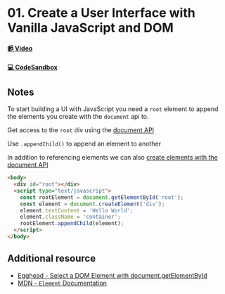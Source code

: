 # 01. Create a User Interface with Vanilla JavaScript and DOM

#### [📹 Video](https://egghead.io/lessons/react-v2-01-create-a-user-interface-with-vanilla-javascript-and-dom?pl=a-beginners-guide-to-react-v2-6c4d)

#### [💻 CodeSandbox](https://codesandbox.io/s/github/kentcdodds/beginners-guide-to-react/tree/codesandbox/01-document-create-element?from-embed)

## Notes

<TimeStamp start="0:00" end="0:10">

  To start building a UI with JavaScript you need a `root` element to append the elements you create with the `document` api to.

</TimeStamp>

<TimeStamp start="0:21" end="0:29">
  
  Get access to the `root` div using the [document API](https://developer.mozilla.org/en-US/docs/Web/API/Document/getElementById)
  
</TimeStamp>

<TimeStamp start="0:30" end="0:36">
  
  Use `.appendChild()` to append an element to another
  
</TimeStamp>

<TimeStamp start="0:43" end="0:52">
  
In addition to referencing elements we can also [create elements with the document API](https://developer.mozilla.org/en-US/docs/Web/API/Document/createElement)
  
```html
<body>
  <div id="root"></div>
  <script type="text/javascript">
    const rootElement = document.getElementById('root');
    const element = document.createElement('div');
    element.textContent = 'Hello World';
    element.className = 'container';
    rootElement.appendChild(element);
  </script>
</body>
```
  
</TimeStamp>

## Additional resource

- [Egghead - Select a DOM Element with document.getElementById](https://egghead.io/lessons/javascript-select-a-dom-element-with-document-getelementbyid)
- [MDN - `Element` Documentation](https://developer.mozilla.org/en-US/docs/Web/API/Element)
